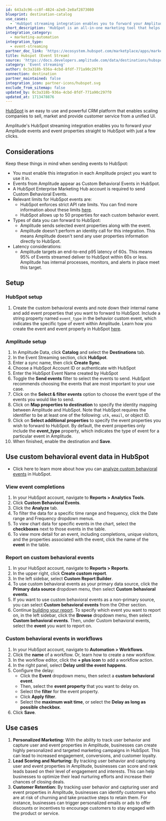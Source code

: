 ```yaml
---
id: 643a3c96-cc8f-4824-a2e8-2e8af2873080
blueprint: destination-catalog
use_cases:
  - 'HubSpot streaming integration enables you to forward your Amplitude events and event properties'
short_description: 'HubSpot is an all-in-one marketing tool that helps attract new leads and convert them into paying customers.'
integration_category:
  - marketing-automation
integration_type:
  - event-streaming
partner_doc_link: 'https://ecosystem.hubspot.com/marketplace/apps/marketing/analytics-data/amplitude-engage'
title: Hubspot (Event Stream)
source: 'https://docs.developers.amplitude.com/data/destinations/hubspot'
category: 'Event streaming'
author: 0c3a318b-936a-4cbd-8fdf-771a90c297f0
connection: destination
partner_maintained: false
integration_icon: partner-icons/hubspot.svg
exclude_from_sitemap: false
updated_by: 0c3a318b-936a-4cbd-8fdf-771a90c297f0
updated_at: 1713478876
---
```


[HubSpot](https://www.hubspot.com/) is an easy to use and powerful CRM platform that enables scaling companies to sell, market and provide customer service from a unified UI. 

Amplitude's HubSpot streaming integration enables you to forward your Amplitude events and event properties straight to HubSpot with just a few clicks.

## Considerations

Keep these things in mind when sending events to HubSpot:

- You must enable this integration in each Amplitude project you want to use it in.
- Events from Amplitude appear as Custom Behavioral Events in HubSpot.
- A HubSpot Enterprise Marketing Hub account is required to send Custom Behavioral Events.
- Relevant limits for HubSpot events are:
    - HubSpot enforces strict API rate limits. You can find more information about these limits [here](https://developers.hubspot.com/docs/api/usage-details).
    - HubSpot allows up to 50 properties for each custom behavior event.
- Types of data you can forward to HubSpot:
    - Amplitude sends selected event properties along with the event.
    - Amplitude doesn't perform an identity call for this integration. This means Amplitude doesn't send any user properties information directly to HubSpot.
- Latency considerations:
    - Amplitude targets an end-to-end p95 latency of 60s. This means 95% of Events streamed deliver to HubSpot within 60s or less. Amplitude has internal processes, monitors, and alerts in place meet this target.   

## Setup

### HubSpot setup

1. Create the custom behavioral events and note down their internal name and add event properties that you want to forward to HubSpot. Include a string property named `event_type` in the behavior custom event, which indicates the specific type of event within Amplitude. Learn how you create the event and event property in HubSpot [here](https://knowledge.hubspot.com/analytics-tools/create-custom-behavioral-events-with-the-code-wizard). 

### Amplitude setup

1. In Amplitude Data, click **Catalog** and select the **Destinations** tab.
2. In the Event Streaming section, click **HubSpot**.
3. Enter a sync name, then click **Create Sync**.
4. Choose a HubSpot Account ID or authenticate with HubSpot
5. Enter the HubSpot Event Name created by HubSpot
6. Toggle the **Send events** filter to select the events to send. HubSpot recommends choosing the events that are most important to your use case. 
7. Click on the **Select & filter events** option to choose the event type of the events you would like to send.
8. Click on **Map properties to destination** to specify the identity mapping between Amplitude and HubSpot. Note that HubSpot requires the identifier to be at least one of the following: `utk`, `email`, or object ID.
9. Click on **Select additional properties** to specify the event properties you wish to forward to HubSpot. By default, the event properties only include the **event_type** property, which indicates the type of event for a particular event in Amplitude.
10. When finished, enable the destination and **Save**.

## Use custom behavioral event data in HubSpot

- Click here to learn more about how you can [analyze custom behavioral events](https://knowledge.hubspot.com/analytics-tools/analyze-custom-behavioral-events) in HubSpot.

### View event completions

1. In your HubSpot account, navigate to **Reports > Analytics Tools**.
2. Click **Custom Behavioral Events**.
3. Click the **Analyze** tab.
4. To filter the data for a specific time range and frequency, click the Date range and Frequency dropdown menus.
5. To view chart data for specific events in the chart, select the **checkboxes** next to those events in the table.
6. To view more detail for an event, including completions, unique visitors, and the properties associated with the event, click the name of the **event** in the table.

### Report on custom behavioral events

1. In your HubSpot account, navigate to **Reports > Reports**.
2. In the upper right, click **Create custom report**.
3. In the left sidebar, select **Custom Report Builder**.
4. To use custom behavioral events as your primary data source, click the **Primary data source** dropdown menu, then select **Custom behavioral events**.
5. If you want to use custom behavioral events as a non-primary source, you can select **Custom behavioral events** from the Other section. 
6. Continue [building your report](https://knowledge.hubspot.com/reports/create-reports-with-the-custom-report-builder). To specify which event you want to report on, in the left sidebar, click the **Browse** dropdown menu, then select **Custom behavioral events**. Then, under Custom behavioral events, select the **event** you want to report on.

### Custom behavioral events in workflows

1. In your HubSpot account, navigate to **Automation > Workflows**.
2. Click the **name** of a workflow. Or, learn how to create a new workflow.
3. In the workflow editor, click the **+ plus icon** to add a workflow action.
4. In the right panel, select **Delay until the event happens**.
5. Configure the delay:
    - Click the **Event** dropdown menu, then select a **custom behavioral event**.
    - Then, select the **event property** that you want to delay on.
    - Select the **filter** for the event property.
    - Click **Apply filter**.
    - Select the **maximum wait time**, or select the **Delay as long as possible checkbox**.
6. Click **Save**.

## Use cases

1. **Personalized Marketing:** With the ability to track user behavior and capture user and event properties in Amplitude, businesses can create highly personalized and targeted marketing campaigns in HubSpot. This can lead to increased engagement, conversions, and customer loyalty.
2. **Lead Scoring and Nurturing:** By tracking user behavior and capturing user and event properties in Amplitude, businesses can score and rank leads based on their level of engagement and interests. This can help businesses to optimize their lead nurturing efforts and increase their chances of closing deals.
3. **Customer Retention:** By tracking user behavior and capturing user and event properties in Amplitude, businesses can identify customers who are at risk of churning and take proactive steps to retain them. For instance, businesses can trigger personalized emails or ads to offer discounts or incentives to encourage customers to stay engaged with the product or service.
